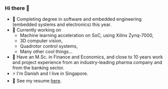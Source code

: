 ### Hi there 👋

- 🔭  Completing degree in software and embedded engineering (embedded systems and electronics) this year.
- 🌱  Currently working on
  - Machine learning acceleration on SoC, using Xilinx Zynq-7000,
  - 3D computer vision,
  - Quadrotor control systems,
  - Many other cool things...
- :wolf: Have an M.Sc. in Finance and Economics, and close to 10 years work and project experience from an industry-leading pharma company and from the banking sector.
- ⚡ I'm Danish and I live in Singapore.
- :rocket: See my resume [here](https://github.com/janusboandersen/resume).
<!--
**janusboandersen/janusboandersen** is a ✨ _special_ ✨ repository because its `README.md` (this file) appears on your GitHub profile.

Here are some ideas to get you started:

- 👯 I’m looking to collaborate on ...
- 🤔 I’m looking for help with ...
- 💬 Ask me about ...
- 📫 How to reach me: send
- 😄 Pronouns: ...

-->
